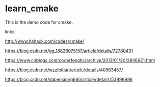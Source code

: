 # learn_cmake
This is the demo code for cmake.

links:

http://www.hahack.com/codes/cmake/

https://blog.csdn.net/gg_18826075157/article/details/72780431

https://www.cnblogs.com/coderfenghc/archive/2013/01/20/2846621.html

https://blog.csdn.net/wzzfeitian/article/details/40963457/

https://blog.csdn.net/dabenxiong666/article/details/53998998
